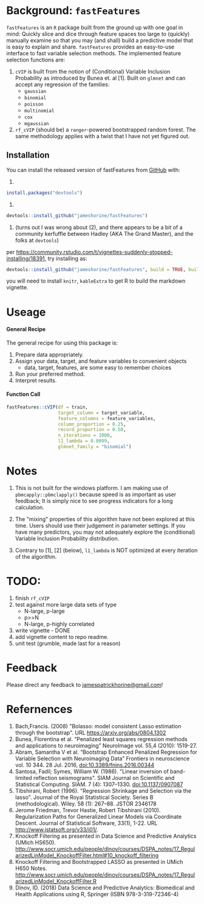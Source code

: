 
<!-- README.md is generated from README.Rmd. Please edit that file -->
Background: `fastFeatures`
==========================

`fastFeatures` is an `R` package built from the ground up with one goal in mind: Quickly slice and dice through feature spaces too large to (quickly) manually examine so that you may (and shall) build a predictive model that is easy to explain and share. `fastFeatures` provides an easy-to-use interface to fast variable selection methods. The implemented feature selection functions are:

1.  `cVIP` is built from the notion of (Conditional) Variable Inclusion Probability as introduced by Bunea et. al \[1\]. Built on `glmnet` and can accept any regression of the families:
    -   `gaussian`
    -   `binomial`
    -   `poisson`
    -   `multinomial`
    -   `cox`
    -   `mgaussian`
2.  `rf_cVIP` (should be) a `ranger`-powered bootstrapped random forest. The same methodology applies with a twist that I have not yet figured out.

Installation
------------

You can install the released version of fastFeatures from [GitHub](https://github.com/) with:

1.  

``` r
install.packages("devtools")
```

1.  

``` r
devtools::install_github("jameshorine/fastFeatures")
```

1.  (turns out I was wrong about (2), and there appears to be a bit of a community kerfuffle between Hadley (AKA The Grand Master), and the folks at `devtools`)

per <https://community.rstudio.com/t/vignettes-suddenly-stopped-installing/18391>, try installing as:

``` r
devtools::install_github("jameshorine/fastFeatures", build = TRUE, build_opts = c("--no-resave-data", "--no-manual"),force = T)
```

you will need to install `knitr`, `kableExtra` to get R to build the markdown vignette.

Useage
======

#### General Recipe

The general recipe for using this package is:

1.  Prepare data appropriately.
2.  Assign your data, target, and feature variables to convenient objects
    -   data, target, features, are some easy to remember choices
3.  Run your preferred method.
4.  Interpret results.

#### Function Call

``` r
fastFeatures::cVIP(df = train,
                   target_column = target_variable,
                   feature_columns = feature_variables,
                   column_proportion = 0.25,
                   record_proportion = 0.50,
                   n_iterations = 1000,
                   l1_lambda = 0.0099,
                   glmnet_family = "binomial")
```

Notes
=====

1.  This is not built for the windows platform. I am making use of `pbmcapply::pbmclapply()` because speed is as important as user feedback; It is simply nice to see progress indicators for a long calculation.

2.  The "mixing" properties of this algorithm have not been explored at this time. Users should use their judgement in parameter settings. If you have many predictors, you may not adequately explore the (conditional) Variable Inclusion Probability distribution.

3.  Contrary to \[1\], \[2\] (below), `l1_lambda` is NOT optimized at every iteration of the algorithm.

TODO:
=====

1.  finish `rf_cVIP`
2.  test against more large data sets of type
    -   N-large, p-large
    -   p&gt;&gt;N
    -   N-large, p-highly correlated
3.  write vignette - DONE
4.  add vignette content to repo readme.
5.  unit test (grumble, made last for a reason)

Feedback
========

Please direct any feedback to <jamespatrickhorine@gmail.com>!

Refernences
===========

1.  Bach,Francis. (2008) "Bolasso: model consistent Lasso estimation through the bootstrap". URL <https://arxiv.org/abs/0804.1302>
2.  Bunea, Florentina et al. “Penalized least squares regression methods and applications to neuroimaging” NeuroImage vol. 55,4 (2010): 1519-27.
3.  Abram, Samantha V et al. “Bootstrap Enhanced Penalized Regression for Variable Selection with Neuroimaging Data” Frontiers in neuroscience vol. 10 344. 28 Jul. 2016, <doi:10.3389/fnins.2016.00344>
4.  Santosa, Fadil; Symes, William W. (1986). "Linear inversion of band-limited reflection seismograms". SIAM Journal on Scientific and Statistical Computing. SIAM. 7 (4): 1307–1330. <doi:10.1137/0907087>
5.  Tibshirani, Robert (1996). "Regression Shrinkage and Selection via the lasso". Journal of the Royal Statistical Society. Series B (methodological). Wiley. 58 (1): 267–88. JSTOR 2346178
6.  Jerome Friedman, Trevor Hastie, Robert Tibshirani (2010). Regularization Paths for Generalized Linear Models via Coordinate Descent. Journal of Statistical Software, 33(1), 1-22. URL <http://www.jstatsoft.org/v33/i01/>.
7.  Knockoff Filtering as presented in Data Science and Predictive Analytics (UMich HS650). <http://www.socr.umich.edu/people/dinov/courses/DSPA_notes/17_RegularizedLinModel_KnockoffFilter.html#10_knockoff_filtering>
8.  Knockoff Filtering and Bootstrapped LASSO as presented in UMich H650 Notes. <http://www.socr.umich.edu/people/dinov/courses/DSPA_notes/17_RegularizedLinModel_KnockoffFilter.R>
9.  Dinov, ID. (2018) Data Science and Predictive Analytics: Biomedical and Health Applications using R, Springer (ISBN 978-3-319-72346-4)
